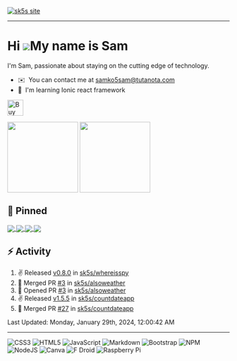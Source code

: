 [![sk5s site](https://sk5s.cyou/sk5s/img/sk5s-site.png)](https://sk5s.cyou/)

---

Hi ![](https://user-images.githubusercontent.com/18350557/176309783-0785949b-9127-417c-8b55-ab5a4333674e.gif)My name is Sam
===========================================================================================================================

<!--Web Developer
-------------
-->
I'm Sam, passionate about staying on the cutting edge of technology.

* ✉️  You can contact me at [samko5sam@tutanota.com](mailto:samko5sam@tutanota.com)
* 🧠  I'm learning Ionic react framework

<a href='https://ko-fi.com/J3J3IM7SC' target='_blank'><img height='36' style='border:0px;height:36px;' src='https://storage.ko-fi.com/cdn/kofi4.png?v=3' border='0' alt='Buy Me a Coffee at ko-fi.com' /></a>

<div>
  <!--<picture>
    <source media="(prefers-color-scheme: dark)" srcset="https://streak-stats.demolab.com?user=sk5s&theme=dark&hide_border=true" />
    <img align="center" src="https://streak-stats.demolab.com?user=sk5s&theme=vue&hide_border=true" alt="GitHub Streak" />
  </picture>-->
  <picture>
    <source media="(prefers-color-scheme: dark)" srcset="https://github-readme-stats.vercel.app/api?username=sk5s&rank_icon=github&show_icons=true&theme=dark&hide=contribs" />
    <img height=160 align="center" src="https://github-readme-stats.vercel.app/api?username=sk5s&show_icons=true&theme=vue&hide=contribs&rank_icon=github" />
  </picture>
  <picture>
    <source media="(prefers-color-scheme: dark)" srcset="https://github-readme-stats.vercel.app/api/top-langs/?username=sk5s&theme=dark&layout=compact&card_width=370" />
    <img height=160 align="center" src="https://github-readme-stats.vercel.app/api/top-langs/?username=sk5s&theme=vue&layout=compact&card_width=370" />
  </picture>
</div>

## 📌 Pinned
<a href="https://github.com/sk5s/countdateapp" target="_blank">
  <picture>
    <source media="(prefers-color-scheme: dark)" srcset="https://github-readme-stats.vercel.app/api/pin/?username=sk5s&repo=countdateapp&show_owner=true&theme=dark&description_lines_count=3" />
    <img align="center" src="https://github-readme-stats.vercel.app/api/pin/?username=sk5s&repo=countdateapp&show_owner=true&description_lines_count=3" />
  </picture>
</a>
<a href="https://github.com/sk5s/whereisspy" target="_blank">
  <picture>
    <source media="(prefers-color-scheme: dark)" srcset="https://github-readme-stats.vercel.app/api/pin/?username=sk5s&repo=whereisspy&show_owner=true&theme=dark&description_lines_count=3" />
    <img align="center" src="https://github-readme-stats.vercel.app/api/pin/?username=sk5s&repo=whereisspy&show_owner=true&description_lines_count=3" />
  </picture>
</a>
<a href="https://github.com/sk5s/alsoweather" target="_blank">
  <picture>
    <source media="(prefers-color-scheme: dark)" srcset="https://github-readme-stats.vercel.app/api/pin/?username=sk5s&repo=alsoweather&show_owner=true&theme=dark&description_lines_count=3" />
    <img align="center" src="https://github-readme-stats.vercel.app/api/pin/?username=sk5s&repo=alsoweather&show_owner=true&description_lines_count=3" />
  </picture>
</a>
<a href="https://github.com/sk5s/sk5s-vsgt" target="_blank">
  <picture>
    <source media="(prefers-color-scheme: dark)" srcset="https://github-readme-stats.vercel.app/api/pin/?username=sk5s&repo=sk5s-vsgt&show_owner=true&theme=dark&description_lines_count=3" />
    <img align="center" src="https://github-readme-stats.vercel.app/api/pin/?username=sk5s&repo=sk5s-vsgt&show_owner=true&description_lines_count=3" />
  </picture>
</a>

## ⚡ Activity

<!--RECENT_ACTIVITY:start-->
1. ✌️ Released [v0.8.0](https://github.com/sk5s/whereisspy/releases/tag/v0.8.0) in [sk5s/whereisspy](https://github.com/sk5s/whereisspy)
2. 🎉 Merged PR [#3](https://github.com/sk5s/alsoweather/pull/3) in [sk5s/alsoweather](https://github.com/sk5s/alsoweather)
3. 💪 Opened PR [#3](https://github.com/sk5s/alsoweather/pull/3) in [sk5s/alsoweather](https://github.com/sk5s/alsoweather)
4. ✌️ Released [v1.5.5](https://github.com/sk5s/countdateapp/releases/tag/v1.5.5) in [sk5s/countdateapp](https://github.com/sk5s/countdateapp)
5. 🎉 Merged PR [#27](https://github.com/sk5s/countdateapp/pull/27) in [sk5s/countdateapp](https://github.com/sk5s/countdateapp)
<!--RECENT_ACTIVITY:end-->

<!--RECENT_ACTIVITY:last_update-->
Last Updated: Monday, January 29th, 2024, 12:00:42 AM
<!--RECENT_ACTIVITY:last_update_end-->

---

![CSS3](https://img.shields.io/badge/css3-%231572B6.svg?style=for-the-badge&logo=css3&logoColor=white)
![HTML5](https://img.shields.io/badge/html5-%23E34F26.svg?style=for-the-badge&logo=html5&logoColor=white)
![JavaScript](https://img.shields.io/badge/javascript-%23323330.svg?style=for-the-badge&logo=javascript&logoColor=%23F7DF1E)
![Markdown](https://img.shields.io/badge/markdown-%23000000.svg?style=for-the-badge&logo=markdown&logoColor=white)
![Bootstrap](https://img.shields.io/badge/bootstrap-%23563D7C.svg?style=for-the-badge&logo=bootstrap&logoColor=white)
![NPM](https://img.shields.io/badge/NPM-%23000000.svg?style=for-the-badge&logo=npm&logoColor=white)
![NodeJS](https://img.shields.io/badge/node.js-6DA55F?style=for-the-badge&logo=node.js&logoColor=white)
![Canva](https://img.shields.io/badge/Canva-%2300C4CC.svg?style=for-the-badge&logo=Canva&logoColor=white)
![F Droid](https://img.shields.io/badge/F_Droid-1976D2?style=for-the-badge&logo=f-droid&logoColor=white)
![Raspberry Pi](https://img.shields.io/badge/-RaspberryPi-C51A4A?style=for-the-badge&logo=Raspberry-Pi)

<!--![](https://sk5s.cyou/sk5s/ad/sk5s-project.gif)-->
